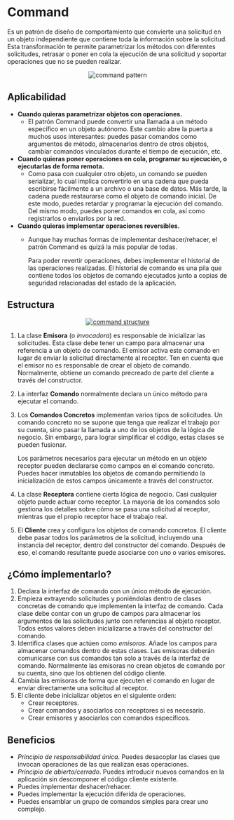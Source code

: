 # Command

Es un patrón de diseño de comportamiento que convierte una solicitud en un objeto independiente que contiene toda la información sobre la solicitud. Esta transformación te permite parametrizar los métodos con diferentes solicitudes, retrasar o poner en cola la ejecución de una solicitud y soportar operaciones que no se pueden realizar.

<p align="center">
  <img src="https://refactoring.guru/images/patterns/content/command/command-es.png" alt="command pattern" />
</p>

## Aplicabilidad

- **Cuando quieras parametrizar objetos con operaciones.**
    - El patrón Command puede convertir una llamada a un método específico en un objeto autónomo. Este cambio abre la puerta a muchos usos interesantes: puedes pasar comandos como argumentos de método, almacenarlos dentro de otros objetos, cambiar comandos vinculados durante el tiempo de ejecución, etc.
- **Cuando quieras poner operaciones en cola, programar su ejecución, o ejecutarlas de forma remota.**
    - Como pasa con cualquier otro objeto, un comando se pueden serializar, lo cual implica convertirlo en una cadena que pueda escribirse fácilmente a un archivo o una base de datos. Más tarde, la cadena puede restaurarse como el objeto de comando inicial. De este modo, puedes retardar y programar la ejecución del comando. Del mismo modo, puedes poner comandos en cola, así como registrarlos o enviarlos por la red.
- **Cuando quieras implementar operaciones reversibles.**
    - Aunque hay muchas formas de implementar deshacer/rehacer, el patrón Command es quizá la más popular de todas.
    
      Para poder revertir operaciones, debes implementar el historial de las operaciones realizadas. El historial de comando es una pila que contiene todos los objetos de comando ejecutados junto a copias de seguridad relacionadas del estado de la aplicación.

## Estructura

<p align="center">
  <a href="https://refactoring.guru/es/design-patterns/command" target="_blank">
    <img src="https://refactoring.guru/images/patterns/diagrams/command/structure.png" alt="command structure" />
  </a>
</p>

1. La clase **Emisora** (o *invocadora*) es responsable de inicializar las solicitudes. Esta clase debe tener un campo para almacenar una referencia a un objeto de comando. El emisor activa este comando en lugar de enviar la solicitud directamente al receptor. Ten en cuenta que el emisor no es responsable de crear el objeto de comando. Normalmente, obtiene un comando precreado de parte del cliente a través del constructor.
2. La interfaz **Comando** normalmente declara un único método para ejecutar el comando.
3. Los **Comandos Concretos** implementan varios tipos de solicitudes. Un comando concreto no se supone que tenga que realizar el trabajo por su cuenta, sino pasar la llamada a uno de los objetos de la lógica de negocio. Sin embargo, para lograr simplificar el código, estas clases se pueden fusionar.

    Los parámetros necesarios para ejecutar un método en un objeto receptor pueden declararse como campos en el comando concreto. Puedes hacer inmutables los objetos de comando permitiendo la inicialización de estos campos únicamente a través del constructor.
4. La clase **Receptora** contiene cierta lógica de negocio. Casi cualquier objeto puede actuar como receptor. La mayoría de los comandos solo gestiona los detalles sobre cómo se pasa una solicitud al receptor, mientras que el propio receptor hace el trabajo real.
5. El **Cliente** crea y configura los objetos de comando concretos. El cliente debe pasar todos los parámetros de la solicitud, incluyendo una instancia del receptor, dentro del constructor del comando. Después de eso, el comando resultante puede asociarse con uno o varios emisores.

## ¿Cómo implementarlo?

1. Declara la interfaz de comando con un único método de ejecución.
2. Empieza extrayendo solicitudes y poniéndolas dentro de clases concretas de comando que implementen la interfaz de comando. Cada clase debe contar con un grupo de campos para almacenar los argumentos de las solicitudes junto con referencias al objeto receptor. Todos estos valores deben inicializarse a través del constructor del comando.
3. Identifica clases que actúen como *emisoras*. Añade los campos para almacenar comandos dentro de estas clases. Las emisoras deberán comunicarse con sus comandos tan solo a través de la interfaz de comando. Normalmente las emisoras no crean objetos de comando por su cuenta, sino que los obtienen del código cliente.
4. Cambia las emisoras de forma que ejecuten el comando en lugar de enviar directamente una solicitud al receptor.
5. El cliente debe inicializar objetos en el siguiente orden:
    - Crear receptores.
    - Crear comandos y asociarlos con receptores si es necesario.
    - Crear emisores y asociarlos con comandos específicos.

## Beneficios

- *Principio de responsabilidad única*. Puedes desacoplar las clases que invocan operaciones de las que realizan esas operaciones.
- *Principio de abierto/cerrado*. Puedes introducir nuevos comandos en la aplicación sin descomponer el código cliente existente.
- Puedes implementar deshacer/rehacer.
- Puedes implementar la ejecución diferida de operaciones.
- Puedes ensamblar un grupo de comandos simples para crear uno complejo.